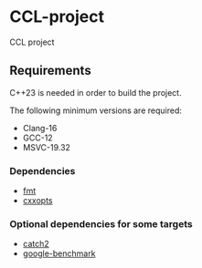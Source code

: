 # CCL-project

CCL project

## Requirements
C++23 is needed in order to build the project.

The following minimum versions are required:
- Clang-16
- GCC-12
- MSVC-19.32

### Dependencies 
- [fmt](https://github.com/fmtlib/fmt)
- [cxxopts](https://github.com/jarro2783/cxxopts)

### Optional dependencies for some targets 
- [catch2](https://github.com/catchorg/Catch2)
- [google-benchmark](https://github.com/google/benchmark)

